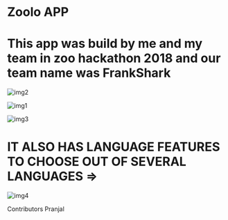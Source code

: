 # Zoolo APP

# This app was build by me and my team in zoo hackathon 2018 and our team name was FrankShark

![img2](https://github.com/Ishaan28malik/zoolo/blob/master/IMG-20180926-WA0004.jpg)

![img1](https://github.com/Ishaan28malik/zoolo/blob/master/IMG-20180926-WA0002.jpg)

![img3](https://github.com/Ishaan28malik/zoolo/blob/master/IMG-20180926-WA0006.jpg)

# IT ALSO HAS LANGUAGE FEATURES TO CHOOSE OUT OF SEVERAL LANGUAGES =>

![img4](https://github.com/Ishaan28malik/zoolo/blob/master/IMG-20180926-WA0009.jpg)


Contributors Pranjal 
